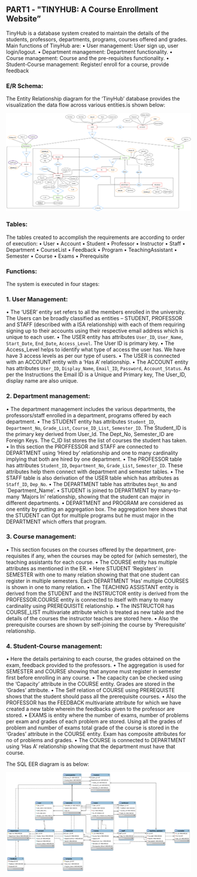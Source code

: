 ## PART1 - "TINYHUB: A Course Enrollment Website”
TinyHub is a database system created to maintain the details of the students, professors, departments, programs, courses offered and grades.</br>
Main functions of TinyHub are:
• User management: User sign up, user login/logout.
• Department management: Department functionality.
• Course management: Course and the pre-requisites functionality.
• Student-Course management: Register/ enroll for a course, provide feedback


### E/R Schema:
The Entity Relationship diagram for the ‘TinyHub’ database provides the visualization the data flow across various entities.is shown below:

<p align="center">
<img src="https://github.com/samratdhumal/Data-Model-and-Query-Languages/blob/master/Part%201/ER_DMQL.png" width="750">
</p>


### Tables: 
The tables created to accomplish the requirements are according to order of execution:
•	User
•	Account
•	Student
•	Professor
•	Instructor
•	Staff
•	Department
•	CourseList
•	Feedback
•	Program
•	TeachingAssistant
•	Semester
•	Course
•	Exams
•	Prerequisite


### Functions: 
The system is executed in four stages:

### 1.	User Management:
•	The ‘USER’ entity set refers to all the members enrolled in the university. The Users can be broadly classified as entities – STUDENT, PROFESSOR and STAFF (described with a ISA relationship) with each of them requiring signing up to their accounts using their respective email address which is unique to each user. 
•	The USER entity has attributes `User_ID`, `User_Name`, `Start_Date`, `End_Date`, `Access_Level`. The User ID is primary key.
•	The Access_Level helps to identify what type of access the user has. We have have 3 access levels as per our type of users.
•	The USER is connected with an ACCOUNT entity with a ‘Has A’ relationship.
•	The ACCOUNT entity has attributes `User_ID`, `Display_Name`, `Email_ID`, `Password`, `Account_Status`. As per the Instructions the Email ID is a Unique and Primary key, The User_ID, display name are also unique.

### 2.	Department management:
•	The department management includes the various departments, the professors/staff enrolled in a department, programs offered by each department.
•	The STUDENT entity has attributes `Student_ID`, `Department_No`, `Grade_List`, `Course_ID_List`, `Semester_ID`. The Student_ID is the primary key derived from User_Id. The Dept_No, Semester_ID are Foreign Keys. The C_ID list stores the list of courses the student has taken.
•	In this section the PROFFESSOR and STAFF are connected to DEPARTMENT using ‘Hired by’ relationship and one to many cardinality implying that both are hired by one department.
•	The PROFESSOR table has attributes `Student_ID`, `Department_No`, `Grade_List`, `Semester_ID`. These attributes help them connect with department and semester tables.
•	The STAFF table is also derivation of the USER table which has attributes as `Staff_ID`, `Dep_No`.
•	The DEPARTMENT table has attributes `Dept_No` and `Department_Name’.
•	STUDENT is joined to DEPARTMENT by many-to-many ‘Majors In’ relationship, showing that the student can major in different departments.
•	DEPARTMENT and PROGRAM are considered as one entity by putting an aggregation box. The aggregation here shows that the STUDENT can Opt for multiple programs but he must major in the DEPARTMENT which offers that program.


### 3.	Course management:
•	This section focuses on the courses offered by the department, pre-requisites if any, when the courses may be opted for (which semester), the teaching assistants for each course. 
•	The COURSE entity has multiple attributes as mentioned in the ER.
•	Here STUDENT ‘Registers’ in SEMESTER with one to many relation showing that that one student can register in multiple semesters. Each DEPARTMENT ‘Has’ multiple COURSES is shown in one to many relation.
•	The TEACHING ASSISTANT entity is derived from the STUDENT and the INSTRUCTOR entity is derived from the PROFESSOR.COURSE entity is connected to itself with many to many cardinality using PREREQUISITE relationship.
•	The INSTRUCTOR has COURSE_LIST multivariate attribute which is treated as new table and the details of the courses the instructor teaches are stored here.
•	Also the prerequisite courses are shown by self-joining the course by ‘Prerequisite’ relationship.


### 4.	Student-Course management:
•	Here the details pertaining to each course, the grades obtained on the exam, feedback provided to the professors. 
•	The aggregation is used for SEMESTER and COURSE showing that anyone must register in semester first before enrolling in any course.
•	The capacity can be checked using the ‘Capacity’ attribute in the COURSE entity. Grades are stored in the ‘Grades’ attribute.
•	The Self relation of COURSE using PREREQUISTE shows that the student should pass all the prerequisite courses. 
•	Also the PROFESSOR has the FEEDBACK multivariate attribute for which we have created a new table wherein the feedbacks given to the professor are stored.
•	EXAMS is entity where the number of exams, number of problems per exam and grades of each problem are stored. Using all the grades of problem and number of exams total grade of the course is stored in the ‘Grades’ attribute in the COURSE entity. Exam has composite attributes for no of problems and grades.
•	The COURSE is connected to DEPARTMENT using ‘Has A’ relationship showing that the department must have that course. 

The SQL EER diagram is as below:
<p align="center">
<img src="https://github.com/samratdhumal/Data-Model-and-Query-Languages/blob/master/Part%201/EER_diag.png" width="750">
</p>

